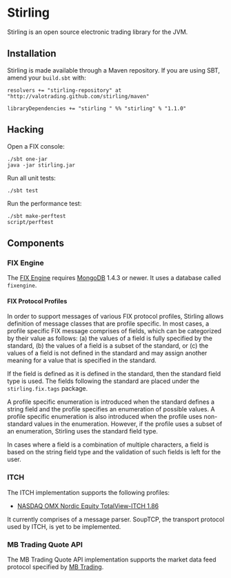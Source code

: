 Stirling
========

Stirling is an open source electronic trading library for the JVM.


Installation
------------

Stirling is made available through a Maven repository. If you are using SBT,
amend your `build.sbt` with:

    resolvers += "stirling-repository" at "http://valotrading.github.com/stirling/maven"

    libraryDependencies += "stirling " %% "stirling" % "1.1.0"


Hacking
-------

Open a FIX console:

    ./sbt one-jar
    java -jar stirling.jar

Run all unit tests:

    ./sbt test

Run the performance test:

    ./sbt make-perftest
    script/perftest


Components
----------

### FIX Engine

The [FIX Engine][FIX] requires [MongoDB][] 1.4.3 or newer. It uses a database called
`fixengine`. 

[FIX]: http://fixprotocol.org/
[MongoDB]: http://www.mongodb.org/


#### FIX Protocol Profiles

In order to support messages of various FIX protocol profiles, Stirling allows
definition of message classes that are profile specific. In most cases, a
profile specific FIX message comprises of fields, which can be categorized by
their value as follows: (a) the values of a field is fully specified by the
standard, (b) the values of a field is a subset of the standard, or (c) the
values of a field is not defined in the standard and may assign another meaning
for a value that is specified in the standard.

If the field is defined as it is defined in the standard, then the standard
field type is used. The fields following the standard are placed under the
`stirling.fix.tags` package.

A profile specific enumeration is introduced when the standard defines a string
field and the profile specifies an enumeration of possible values. A profile
specific enumeration is also introduced when the profile uses non-standard
values in the enumeration. However, if the profile uses a subset of an
enumeration, Stirling uses the standard field type.

In cases where a field is a combination of multiple characters, a field is
based on the string field type and the validation of such fields is left for
the user.


### ITCH

The ITCH implementation supports the following profiles:

- [NASDAQ OMX Nordic Equity TotalView-ITCH 1.86][ITCH 1.86]

It currently comprises of a message parser. SoupTCP, the transport protocol
used by ITCH, is yet to be implemented.

[ITCH 1.86]: http://nordic.nasdaqomxtrader.com/digitalAssets/72/72740_nordic_equity_totalview-itch_1.86.pdf


### MB Trading Quote API

The MB Trading Quote API implementation supports the market data feed protocol
specified by [MB Trading][].

[MB Trading]: http://www.mbtrading.com/developersMain.aspx?page=api
